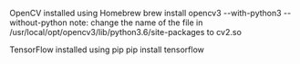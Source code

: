 OpenCV installed using Homebrew
    brew install opencv3 --with-python3 --without-python
    note: change the name of the file in /usr/local/opt/opencv3/lib/python3.6/site-packages to cv2.so

TensorFlow installed using pip
    pip install tensorflow


